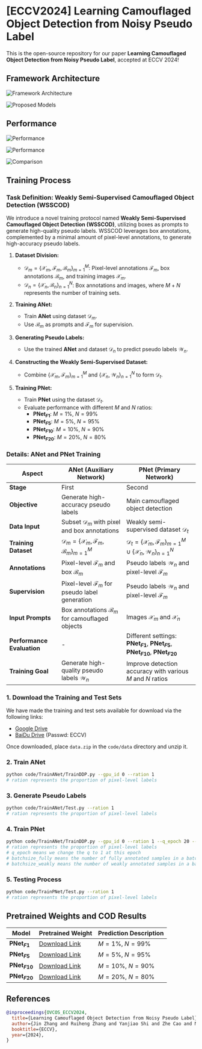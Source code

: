 # [ECCV2024] Learning Camouflaged Object Detection from Noisy Pseudo Label

This is the open-source repository for our paper **Learning Camouflaged Object Detection from Noisy Pseudo Label**, accepted at ECCV 2024!

## Framework Architecture

![Framework Architecture](figure/model2.png)

![Proposed Models](figure/model.png)

## Performance

![Performance](figure/performance.png)

![Performance](figure/show2.png)

![Comparison](figure/compare.png)

## Training Process

### Task Definition: Weakly Semi-Supervised Camouflaged Object Detection (WSSCOD)

We introduce a novel training protocol named **Weakly Semi-Supervised Camouflaged Object Detection (WSSCOD)**, utilizing boxes as prompts to generate high-quality pseudo labels. WSSCOD leverages box annotations, complemented by a minimal amount of pixel-level annotations, to generate high-accuracy pseudo labels.

1. **Dataset Division:**
   - $\mathcal{D}_m = \{\mathcal{X}_m, \mathcal{F}_m, \mathcal{B}_m\}_{m=1}^M$: Pixel-level annotations $\mathcal{F}_m$, box annotations $\mathcal{B}_m$, and training images $\mathcal{X}_m$.
   - $\mathcal{D}_n = \{\mathcal{X}_n, \mathcal{B}_n\}_{n=1}^N$: Box annotations and images, where $M+N$ represents the number of training sets.

2. **Training ANet:**
   - Train **ANet** using dataset $\mathcal{D}_m$.
   - Use $\mathcal{B}_m$ as prompts and $\mathcal{F}_m$ for supervision.

3. **Generating Pseudo Labels:**
   - Use the trained **ANet** and dataset $\mathcal{D}_n$ to predict pseudo labels $\mathcal{W}_n$.

4. **Constructing the Weakly Semi-Supervised Dataset:**
   - Combine $\{\mathcal{X}_m, \mathcal{F}_m\}_{m=1}^M$ and $\{\mathcal{X}_n, \mathcal{W}_n\}_{n=1}^N$ to form $\mathcal{D}_t$.

5. **Training PNet:**
   - Train **PNet** using the dataset $\mathcal{D}_t$.
   - Evaluate performance with different $M$ and $N$ ratios:
     - **PNet$_{F1}$**: $M=1\%$, $N=99\%$
     - **PNet$_{F5}$**: $M=5\%$, $N=95\%$
     - **PNet$_{F10}$**: $M=10\%$, $N=90\%$
     - **PNet$_{F20}$**: $M=20\%$, $N=80\%$

### Details: ANet and PNet Training

| **Aspect**                    | **ANet** (Auxiliary Network)                     | **PNet** (Primary Network)                        |
|-------------------------------|--------------------------------------------------|--------------------------------------------------|
| **Stage**                     | First                                            | Second                                           |
| **Objective**                 | Generate high-accuracy pseudo labels             | Main camouflaged object detection                |
| **Data Input**                | Subset $\mathcal{D}_m$ with pixel and box annotations | Weakly semi-supervised dataset $\mathcal{D}_t$   |
| **Training Dataset**          | $\mathcal{D}_m = \{\mathcal{X}_m, \mathcal{F}_m, \mathcal{B}_m\}_{m=1}^M$ | $\mathcal{D}_t = \{\mathcal{X}_m, \mathcal{F}_m\}_{m=1}^M \cup \{\mathcal{X}_n, \mathcal{W}_n\}_{n=1}^N$ |
| **Annotations**               | Pixel-level $\mathcal{F}_m$ and box $\mathcal{B}_m$ | Pseudo labels $\mathcal{W}_n$ and pixel-level $\mathcal{F}_m$ |
| **Supervision**               | Pixel-level $\mathcal{F}_m$ for pseudo label generation | Pseudo labels $\mathcal{W}_n$ and pixel-level $\mathcal{F}_m$ |
| **Input Prompts**             | Box annotations $\mathcal{B}_m$ for camouflaged objects | Images $\mathcal{X}_m$ and $\mathcal{X}_n$       |
| **Performance Evaluation**    | -                                                | Different settings: **PNet$_{F1}$**, **PNet$_{F5}$**, **PNet$_{F10}$**, **PNet$_{F20}$**  |
| **Training Goal**             | Generate high-quality pseudo labels $\mathcal{W}_n$ | Improve detection accuracy with various $M$ and $N$ ratios |

### 1. Download the Training and Test Sets

We have made the training and test sets available for download via the following links:

- [Google Drive](https://drive.google.com/drive/folders/1nHD-d3FanT6-ORsZTEeGgGzQ2CUKyWSe?usp=drive_link)
- [BaiDu Drive](https://pan.baidu.com/s/1xAe4s6vqONcmwQIAzKOMCQ) (Passwd: ECCV)

Once downloaded, place `data.zip` in the `code/data` directory and unzip it.

### 2. Train ANet

```bash
python code/TrainANet/TrainDDP.py --gpu_id 0 --ration 1 
# ration represents the proportion of pixel-level labels
```

### 3. Generate Pseudo Labels

```bash
python code/TrainANet/Test.py --ration 1 
# ration represents the proportion of pixel-level labels
```

### 4. Train PNet

```bash
python code/TrainANet/TrainDDP.py --gpu_id 0 --ration 1 --q_epoch 20 --batchsize_fully 6 --batchsize_weakly 24 
# ration represents the proportion of pixel-level labels
# q_epoch means we change the q to 1 at this epoch 
# batchsize_fully means the number of fully annotated samples in a batch
# batchsize_weakly means the number of weakly annotated samples in a batch
```

### 5. Testing Process

```bash
python code/TrainPNet/Test.py --ration 1 
# ration represents the proportion of pixel-level labels
```

## Pretrained Weights and COD Results

| **Model**       | **Pretrained Weight**                                                                       | **Prediction Description**       |
|-----------------|---------------------------------------------------------------------------------------------|----------------------------------|
| **PNet$_{F1}$** | [Download Link](https://pan.baidu.com/s/1Pr2e05XBfCxZWez3EeXHgw?pwd=ECCV)                     | $M=1\%$, $N=99\%$                 |
| **PNet$_{F5}$** | [Download Link](https://pan.baidu.com/s/1Pr2e05XBfCxZWez3EeXHgw?pwd=ECCV)                     | $M=5\%$, $N=95\%$                 |
| **PNet$_{F10}$**| [Download Link](https://pan.baidu.com/s/1Pr2e05XBfCxZWez3EeXHgw?pwd=ECCV)                     | $M=10\%$, $N=90\%$                |
| **PNet$_{F20}$**| [Download Link](https://pan.baidu.com/s/1Pr2e05XBfCxZWez3EeXHgw?pwd=ECCV)                     | $M=20\%$, $N=80\%$                |

## References

```bibtex
@inproceedings{OVCOS_ECCV2024,
  title={Learning Camouflaged Object Detection from Noisy Pseudo Label},
  author={Jin Zhang and Ruiheng Zhang and Yanjiao Shi and Zhe Cao and Nian Liu and Fahad Shahbaz Khan},
  booktitle={ECCV},
  year={2024},
}
```
